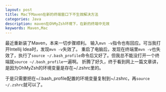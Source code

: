 ```yaml
---
layout: post
title: Mac下Maven在新的终端窗口下不生效解决方法
categories: Java
description: maven在OhMyZsh环境下，在新的终端中无效
keywords: Maven,Mac
---
```


最近重新装了Maven，本来一切步骤顺利。 输入`mvn -v`指令也有回应。可当我打开Intellij Idea时，发现`mvn -v`失效了。
重启了电脑后，发现在终端里`mvn -v`也失效了，执行了`source ~/.bash_profile`命令后又好了。但我总不能没打开一个终端就`source ~/.bash_profile`一遍啊。
折腾了好久，终于看到网上一篇文章讲，是因为OhMyZsh的环境变量是存在~/.zshrc里的。

于是只需要把在~/.bash_profile配置的环境变量复制到~/.zshrc，再`source ~/.zshrc`就可以了。